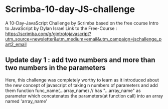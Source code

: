 # Scrimba-10-day-JS-challenge
A 10-Day-JavaScript Challenge by Scrimba based on the free course Intro to JavaScript by Dylan Israel
Link to the Free-Course : https://scrimba.com/g/gintrotojavascript?utm_source=newsletter&utm_medium=email&utm_campaign=jschallenge_part2_email

## Update day 1 : add two numbers and more than two numbers in the parameters
Here, this challenge was completely worthy to learn as it introduced about the new concept of javascript of taking n numbers of parameters and add them
   function func_name(...array_name)  // has "...array_name" as parameter which concatenates the parameters(at function call) into an array named 'array_name'
